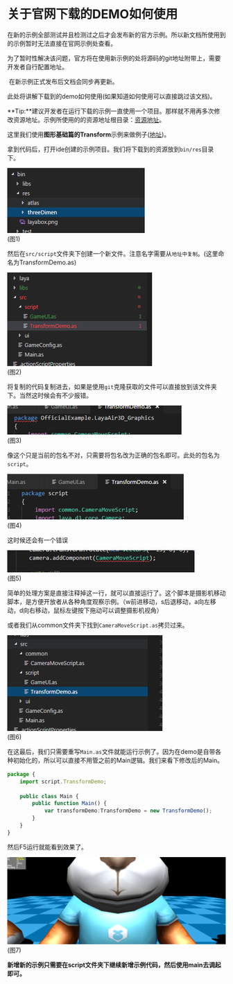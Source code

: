 # 	关于官网下载的DEMO如何使用

​	在新的示例全部测试并且检测过之后才会发布新的官方示例。所以新文档所使用到的示例暂时无法直接在官网示例处查看。

​	为了暂时性解决该问题，官方将在使用新示例的处将源码的git地址附带上，需要开发者自行配置地址。

​	在新示例正式发布后文档会同步再更新。

此处将讲解下载到的demo如何使用(如果知道如何使用可以直接跳过该文档)。

**Tip:**建议开发者在运行下载的示例一直使用一个项目。那样就不用再多次修改资源地址。示例所使用的的资源地址根目录：[资源地址](https://github.com/layabox/layaair-demo/tree/master/h5/3d/newDemo/res/threeDimen)。

这里我们使用**图形基础篇的Transform**示例来做例子([地址](https://github.com/layabox/layaair-demo/blob/master/h5/3d/newDemo/newas/LayaAir3D_Sprite3D/TransformDemo.as))。

拿到代码后，打开ide创建的示例项目。我们将下载到的资源放到`bin/res`目录下。

![](img/1.png)<br>(图1)

然后在`src/script`文件夹下创建一个新文件。注意名字需要从`地址中复制`。(这里命名为TransformDemo.as)

![](img/2.png)<br>(图2)

将复制的代码复制进去，如果是使用`git`克隆获取的文件可以直接放到该文件夹下。当然这时候会有不少报错。

![](img/3.png)<br>(图3)

像这个只是当前的包名不对，只需要将包名改为正确的包名即可。此处的包名为`script`。

![](img/4.png)<br>(图4)

这时候还会有一个错误

![](img/5.png)<br>(图5)

简单的处理方案是直接注释掉这一行，就可以直接运行了。这个脚本是摄影机移动脚本，是方便开放者从各种角度观察示例。（w前进移动，s后退移动，a向左移动，d向右移动，鼠标左键按下拖动可以调整摄影机视角）

或者我们从common文件夹下找到`CameraMoveScript.as`拷贝过来。

![](img/6.png)<br>(图6)

在这最后，我们只需要重写`Main.as`文件就能运行示例了。因为在demo是自带各种初始化的，所以可以直接不用管之前的Main逻辑。我们来看下修改后的Main。

```typescript
package {
	import script.TransformDemo;

	public class Main {
		public function Main() {
			var transformDemo:TransformDemo = new TransformDemo();
		}
	}
}
```

然后F5运行就能看到效果了。

![](img/7.png)<br>(图7)

**新增新的示例只需要在script文件夹下继续新增示例代码，然后使用main去调起即可。**